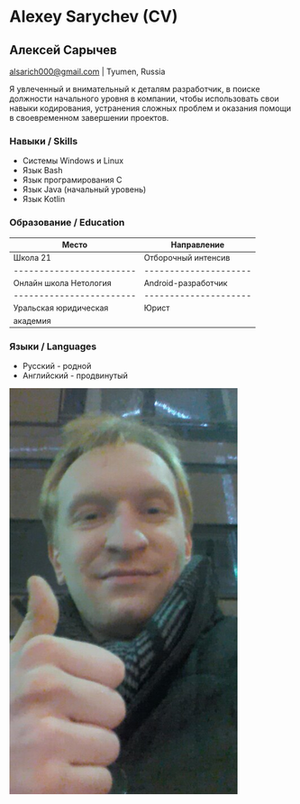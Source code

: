﻿# Alexey Sarychev (CV)
## Алексей Сарычев 

alsarich000@gmail.com | Tyumen, Russia

Я увлеченный и внимательный к деталям разработчик, 
в поиске должности начального уровня в компании, 
чтобы использовать свои навыки кодирования, 
устранения сложных проблем и оказания помощи в своевременном завершении проектов.

### Навыки / Skills
* Системы Windows и Linux
* Язык Bash
* Язык програмирования С
* Язык Java (начальный уровень)
* Язык Kotlin

### Образование / Education
| Место                  | Направление         |
|------------------------|---------------------|
| Школа 21               | Отборочный интенсив |
|------------------------|---------------------|
| Онлайн школа Нетология | Android-разработчик |
|------------------------|---------------------|
| Уральская юридическая  | Юрист               |
| академия               |                     |

### Языки / Languages
* Русский - родной
* Английский - продвинутый

![myphoto](img/foto.jpg "My photo")

